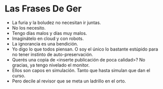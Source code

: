 # Las Frases De Ger

 * La furia y la boludez no necesitan ir juntas.
 * No los necesito.
 * Tengo días malos y días muy malos.
 * Imaginátelo en cloud y con robots.
 * La ignorancia es una bendición.
 * Yo digo lo que todos piensan. O soy el único lo bastante estúpido para no tener instinto de auto-preservación.
 * Querés una copia de <inserte publicación de poca calidad>? No gracias, ya tengo nivelado el monitor.
 * Ellos son capos en simulación. Tanto que hasta simulan que dan el curso.
 * Pero decile al revisor que se meta un ladrillo en el orto.
